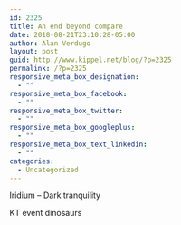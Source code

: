 ```yaml
---
id: 2325
title: An end beyond compare
date: 2018-08-21T23:10:28-05:00
author: Alan Verdugo
layout: post
guid: http://www.kippel.net/blog/?p=2325
permalink: /?p=2325
responsive_meta_box_designation:
  - ""
responsive_meta_box_facebook:
  - ""
responsive_meta_box_twitter:
  - ""
responsive_meta_box_googleplus:
  - ""
responsive_meta_box_text_linkedin:
  - ""
categories:
  - Uncategorized
---
```

Iridium &#8211; Dark tranquility

KT event dinosaurs